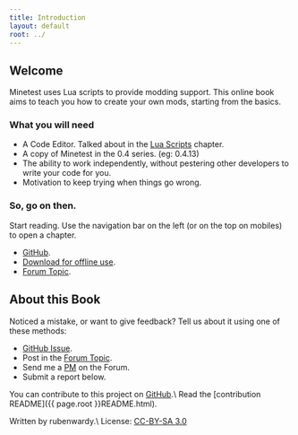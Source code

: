 ```yaml
---
title: Introduction
layout: default
root: ../
---
```


Welcome
-------

Minetest uses Lua scripts to provide modding support.
This online book aims to teach you how to create your own mods,
starting from the basics.

### What you will need

* A Code Editor. Talked about in the [Lua Scripts](chapters/lua.html#tools) chapter.
* A copy of Minetest in the 0.4 series. (eg: 0.4.13)
* The ability to work independently, without pestering other developers to write your code for you.
* Motivation to keep trying when things go wrong.


### So, go on then.

Start reading. Use the navigation bar on the left (or on the top on mobiles)
to open a chapter.

* [GitHub](https://github.com/rubenwardy/minetest_modding_book).
* [Download for offline use](https://github.com/rubenwardy/minetest_modding_book/releases).
* [Forum Topic](https://forum.minetest.net/viewtopic.php?f=14&t=10729).

About this Book
---------------

Noticed a mistake, or want to give feedback? Tell us about it using one of these methods:

* [GitHub Issue](https://github.com/rubenwardy/minetest_modding_book/issues).
* Post in the [Forum Topic](https://forum.minetest.net/viewtopic.php?f=14&t=10729).
* Send me a [PM](https://forum.minetest.net/ucp.php?i=pm&mode=compose&u=2051) on the Forum.
* Submit a report below.

You can contribute to this project on [GitHub](https://github.com/rubenwardy/minetest_modding_book).\\
Read the [contribution README]({{ page.root }}README.html).

Written by rubenwardy.\\
License: [CC-BY-SA 3.0](https://creativecommons.org/licenses/by-sa/3.0/)

<!--<form class="leave_comment" action="http://pooleapp.com/stash/74bf2dfb-4c01-423c-b48a-e002ed70bbc1/" method="post">
	<input type="hidden" name="redirect_to"
			value="http://rubenwardy.com/minetest_modding_book/thank_you.html" />
	Nickname (optional): <input class="name" name="name" placeholder="Your Name" type="text"><br />
	Contact method (email or forum name, optional): <input name="contact" type="text"><br />
	Feedback:
	<textarea name="comment" required="" style="display:block;min-width: 90%;min-height:100px;"></textarea>

	<input value="Leave Feedback" type="submit">
</form>-->
